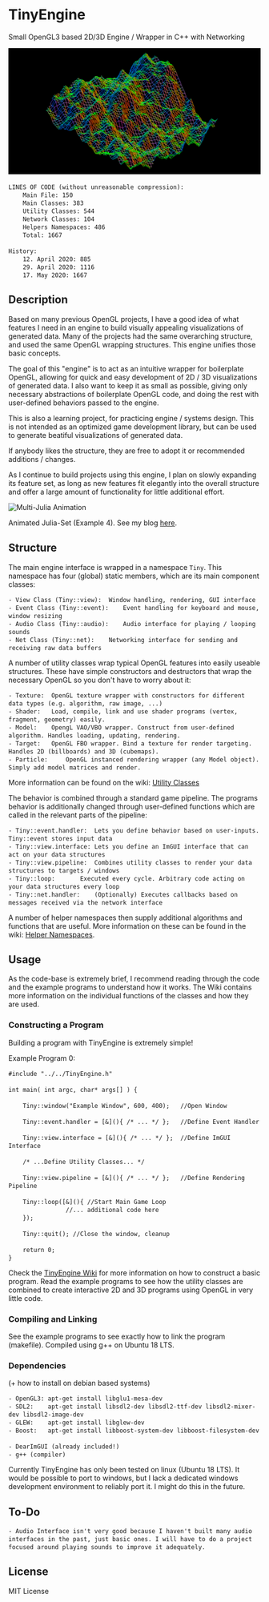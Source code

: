# TinyEngine
Small OpenGL3 based 2D/3D Engine / Wrapper in C++ with Networking

![Rendering Example Program](banner.png)

	LINES OF CODE (without unreasonable compression):
		Main File: 150
		Main Classes: 383
		Utility Classes: 544
		Network Classes: 104
		Helpers Namespaces: 486
		Total: 1667

	History:
		12. April 2020: 885
		29. April 2020: 1116
		17. May 2020: 1667

## Description
Based on many previous OpenGL projects, I have a good idea of what features I need in an engine to build visually appealing visualizations of generated data. Many of the projects had the same overarching structure, and used the same OpenGL wrapping structures. This engine unifies those basic concepts.

The goal of this "engine" is to act as an intuitive wrapper for boilerplate OpenGL, allowing for quick and easy development of 2D / 3D visualizations of generated data. I also want to keep it as small as possible, giving only necessary abstractions of boilerplate OpenGL code, and doing the rest with user-defined behaviors passed to the engine.

This is also a learning project, for practicing engine / systems design. This is not intended as an optimized game development library, but can be used to generate beatiful visualizations of generated data.

If anybody likes the structure, they are free to adopt it or recommended additions / changes.

As I continue to build projects using this engine, I plan on slowly expanding its feature set, as long as new features fit elegantly into the overall structure and offer a large amount of functionality for little additional effort.

![Multi-Julia Animation](julia.gif)

Animated Julia-Set (Example 4). See my blog [here](https://weigert.vsos.ethz.ch/2020/04/14/animated-multi-julia-sets/).

## Structure
The main engine interface is wrapped in a namespace `Tiny`. This namespace has four (global) static members, which are its main component classes:

	- View Class (Tiny::view): 	Window handling, rendering, GUI interface
	- Event Class (Tiny::event): 	Event handling for keyboard and mouse, window resizing
	- Audio Class (Tiny::audio): 	Audio interface for playing / looping sounds
	- Net Class (Tiny::net):	Networking interface for sending and receiving raw data buffers

A number of utility classes wrap typical OpenGL features into easily useable structures. These have simple constructors and destructors that wrap the necessary OpenGL so you don't have to worry about it:

	- Texture: 	OpenGL texture wrapper with constructors for different data types (e.g. algorithm, raw image, ...)
	- Shader: 	Load, compile, link and use shader programs (vertex, fragment, geometry) easily.
	- Model: 	OpengL VAO/VBO wrapper. Construct from user-defined algorithm. Handles loading, updating, rendering.
	- Target: 	OpenGL FBO wrapper. Bind a texture for render targeting. Handles 2D (billboards) and 3D (cubemaps).
	- Particle: 	OpenGL instanced rendering wrapper (any Model object). Simply add model matrices and render.
  
More information can be found on the wiki: [Utility Classes](https://github.com/weigert/TinyEngine/wiki/Utility-Classes)
 
The behavior is combined through a standard game pipeline. The programs behavior is additionally changed through user-defined functions which are called in the relevant parts of the pipeline:

	- Tiny::event.handler: 	Lets you define behavior based on user-inputs. Tiny::event stores input data
	- Tiny::view.interface: Lets you define an ImGUI interface that can act on your data structures
	- Tiny::view.pipeline: 	Combines utility classes to render your data structures to targets / windows
	- Tiny::loop: 		Executed every cycle. Arbitrary code acting on your data structures every loop
	- Tiny::net.handler: 	(Optionally) Executes callbacks based on messages received via the network interface

A number of helper namespaces then supply additional algorithms and functions that are useful. More information on these can be found in the wiki: [Helper Namespaces](https://github.com/weigert/TinyEngine/wiki/Helper-Namespaces).

## Usage
As the code-base is extremely brief, I recommend reading through the code and the example programs to understand how it works. The Wiki contains more information on the individual functions of the classes and how they are used.

### Constructing a Program
Building a program with TinyEngine is extremely simple!

Example Program 0:

    #include "../../TinyEngine.h"

    int main( int argc, char* args[] ) {

		Tiny::window("Example Window", 600, 400);   //Open Window

		Tiny::event.handler = [&](){ /* ... */ };   //Define Event Handler

		Tiny::view.interface = [&](){ /* ... */ };  //Define ImGUI Interface

		/* ...Define Utility Classes... */

		Tiny::view.pipeline = [&](){ /* ... */ };   //Define Rendering Pipeline

		Tiny::loop([&](){ //Start Main Game Loop
            		//... additional code here
		});

		Tiny::quit(); //Close the window, cleanup

		return 0;
    }

Check the [TinyEngine Wiki](https://github.com/weigert/TinyEngine/wiki) for more information on how to construct a basic program. Read the example programs to see how the utility classes are combined to create interactive 2D and 3D programs using OpenGL in very little code.

### Compiling and Linking
See the example programs to see exactly how to link the program (makefile). Compiled using g++ on Ubuntu 18 LTS.

### Dependencies
(+ how to install on debian based systems)

    - OpenGL3: apt-get install libglu1-mesa-dev
    - SDL2:    apt-get install libsdl2-dev libsdl2-ttf-dev libsdl2-mixer-dev libsdl2-image-dev
    - GLEW:    apt-get install libglew-dev
    - Boost:   apt-get install libboost-system-dev libboost-filesystem-dev
  
    - DearImGUI (already included!)
    - g++ (compiler)
  
Currently TinyEngine has only been tested on linux (Ubuntu 18 LTS). It would be possible to port to windows, but I lack a dedicated windows development environment to reliably port it. I might do this in the future.  

## To-Do
	- Audio Interface isn't very good because I haven't built many audio interfaces in the past, just basic ones. I will have to do a project focused around playing sounds to improve it adequately.
	
## License
MIT License
